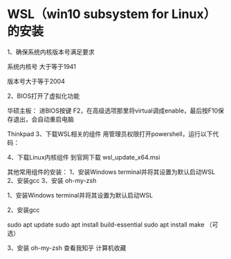 # WSL（win10 subsystem for Linux）的安装

1、确保系统内核版本号满足要求

系统内核号 大于等于1941

版本号大于等于2004

2、BIOS打开了虚拟化功能

华硕主板：
进BIOS按键 F2，在高级选项那里将virtual调成enable，最后按F10保存退出，会自动重启电脑

Thinkpad
3、下载WSL相关的组件
用管理员权限打开powershell，运行以下代码：

4、下载Linux内核组件
到官网下载 wsl_update_x64.msi

其他常用组件的安装：
1、安装Windows terminal并将其设置为默认启动WSL
2、安装gcc
3、安装 oh-my-zsh

1、安装Windows terminal并将其设置为默认启动WSL

2、安装gcc

sudo apt update
sudo apt install build-essential
sudo apt install make （可选）

3、安装 oh-my-zsh
查看我知乎 计算机收藏